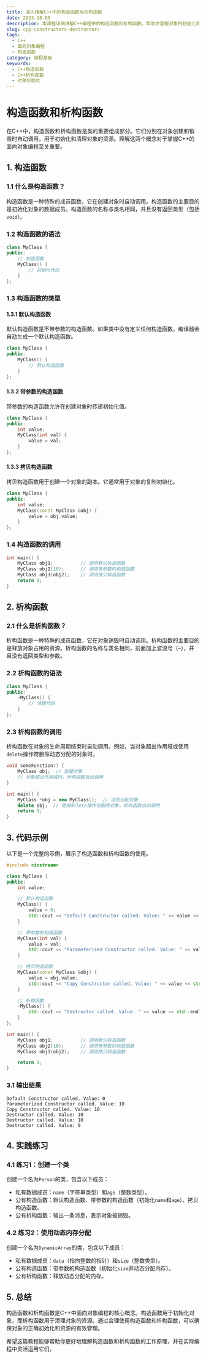 ```yaml
---
title: 深入理解C++中的构造函数与析构函数
date: 2023-10-05
description: 本课程详细讲解C++编程中的构造函数和析构函数，帮助你掌握对象的初始化和清理过程。
slug: cpp-constructors-destructors
tags:
  - C++
  - 面向对象编程
  - 构造函数
category: 编程基础
keywords:
  - C++构造函数
  - C++析构函数
  - 对象初始化
---
```


# 构造函数和析构函数

在C++中，构造函数和析构函数是类的重要组成部分。它们分别在对象创建和销毁时自动调用，用于初始化和清理对象的资源。理解这两个概念对于掌握C++的面向对象编程至关重要。

## 1. 构造函数

### 1.1 什么是构造函数？

构造函数是一种特殊的成员函数，它在创建对象时自动调用。构造函数的主要目的是初始化对象的数据成员。构造函数的名称与类名相同，并且没有返回类型（包括`void`）。

### 1.2 构造函数的语法

```cpp
class MyClass {
public:
    // 构造函数
    MyClass() {
        // 初始化代码
    }
};
```

### 1.3 构造函数的类型

#### 1.3.1 默认构造函数

默认构造函数是不带参数的构造函数。如果类中没有定义任何构造函数，编译器会自动生成一个默认构造函数。

```cpp
class MyClass {
public:
    MyClass() {
        // 默认构造函数
    }
};
```

#### 1.3.2 带参数的构造函数

带参数的构造函数允许在创建对象时传递初始化值。

```cpp
class MyClass {
public:
    int value;
    MyClass(int val) {
        value = val;
    }
};
```

#### 1.3.3 拷贝构造函数

拷贝构造函数用于创建一个对象的副本。它通常用于对象的复制初始化。

```cpp
class MyClass {
public:
    int value;
    MyClass(const MyClass &obj) {
        value = obj.value;
    }
};
```

### 1.4 构造函数的调用

```cpp
int main() {
    MyClass obj1;          // 调用默认构造函数
    MyClass obj2(10);      // 调用带参数的构造函数
    MyClass obj3(obj2);    // 调用拷贝构造函数
    return 0;
}
```

## 2. 析构函数

### 2.1 什么是析构函数？

析构函数是一种特殊的成员函数，它在对象销毁时自动调用。析构函数的主要目的是释放对象占用的资源。析构函数的名称与类名相同，前面加上波浪号（`~`），并且没有返回类型和参数。

### 2.2 析构函数的语法

```cpp
class MyClass {
public:
    ~MyClass() {
        // 清理代码
    }
};
```

### 2.3 析构函数的调用

析构函数在对象的生命周期结束时自动调用。例如，当对象超出作用域或使用`delete`操作符删除动态分配的对象时。

```cpp
void someFunction() {
    MyClass obj;  // 创建对象
    // 对象超出作用域时，析构函数自动调用
}

int main() {
    MyClass *obj = new MyClass();  // 动态分配对象
    delete obj;  // 使用delete操作符删除对象，析构函数自动调用
    return 0;
}
```

## 3. 代码示例

以下是一个完整的示例，展示了构造函数和析构函数的使用。

```cpp
#include <iostream>

class MyClass {
public:
    int value;

    // 默认构造函数
    MyClass() {
        value = 0;
        std::cout << "Default Constructor called. Value: " << value << std::endl;
    }

    // 带参数的构造函数
    MyClass(int val) {
        value = val;
        std::cout << "Parameterized Constructor called. Value: " << value << std::endl;
    }

    // 拷贝构造函数
    MyClass(const MyClass &obj) {
        value = obj.value;
        std::cout << "Copy Constructor called. Value: " << value << std::endl;
    }

    // 析构函数
    ~MyClass() {
        std::cout << "Destructor called. Value: " << value << std::endl;
    }
};

int main() {
    MyClass obj1;          // 调用默认构造函数
    MyClass obj2(10);      // 调用带参数的构造函数
    MyClass obj3(obj2);    // 调用拷贝构造函数

    return 0;
}
```

### 3.1 输出结果

```
Default Constructor called. Value: 0
Parameterized Constructor called. Value: 10
Copy Constructor called. Value: 10
Destructor called. Value: 10
Destructor called. Value: 10
Destructor called. Value: 0
```

## 4. 实践练习

### 4.1 练习1：创建一个类

创建一个名为`Person`的类，包含以下成员：

- 私有数据成员：`name`（字符串类型）和`age`（整数类型）。
- 公有构造函数：默认构造函数、带参数的构造函数（初始化`name`和`age`）、拷贝构造函数。
- 公有析构函数：输出一条消息，表示对象被销毁。

### 4.2 练习2：使用动态内存分配

创建一个名为`DynamicArray`的类，包含以下成员：

- 私有数据成员：`data`（指向整数的指针）和`size`（整数类型）。
- 公有构造函数：带参数的构造函数（初始化`size`并动态分配内存）。
- 公有析构函数：释放动态分配的内存。

## 5. 总结

构造函数和析构函数是C++中面向对象编程的核心概念。构造函数用于初始化对象，而析构函数用于清理对象的资源。通过合理使用构造函数和析构函数，可以确保对象的正确初始化和资源的有效管理。

希望这篇教程能够帮助你更好地理解构造函数和析构函数的工作原理，并在实际编程中灵活运用它们。
